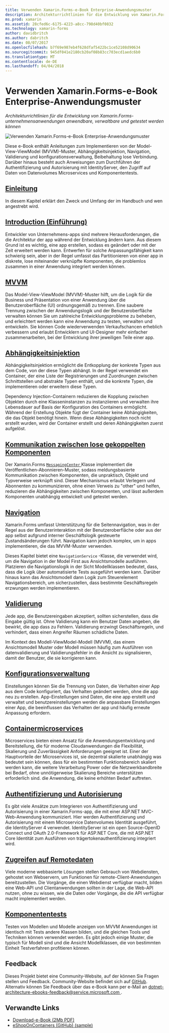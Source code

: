 ```yaml
---
title: Verwenden Xamarin.Forms-e-Book Enterprise-Anwendungsmuster
description: Architekturrichtlinien für die Entwicklung von Xamarin.Forms-unternehmensanwendungen anwendbare, verwaltbare und getestet werden können
ms.prod: xamarin
ms.assetid: 28cfed6c-6175-4223-a8cc-798d40bf0832
ms.technology: xamarin-forms
author: davidbritch
ms.author: dabritch
ms.date: 08/07/2017
ms.openlocfilehash: b7f69e987eb4f628dfaf5422bc1ce52108d90634
ms.sourcegitcommit: 945df041e2180cb20af08b83cc703ecd1aedc6b0
ms.translationtype: MT
ms.contentlocale: de-DE
ms.lasthandoff: 04/04/2018
---
```

# <a name="enterprise-application-patterns-using-xamarinforms-ebook"></a>Verwenden Xamarin.Forms-e-Book Enterprise-Anwendungsmuster

_Architekturrichtlinien für die Entwicklung von Xamarin.Forms-unternehmensanwendungen anwendbare, verwaltbare und getestet werden können_

![](images/cover-sml.png "Verwenden Xamarin.Forms-e-Book Enterprise-Anwendungsmuster")

Diese e-Book enthält Anleitungen zum Implementieren von der Model-View-ViewModel (MVVM)-Muster, Abhängigkeitsinjektion, Navigation, Validierung und konfigurationsverwaltung, Beibehaltung lose Verbindung. Darüber hinaus besteht auch Anweisungen zum Durchführen der Authentifizierung und Autorisierung mit IdentityServer, den Zugriff auf Daten von Datenvolumes Microservices und Komponententests.

## <a name="prefaceprefacemd"></a>[Einleitung](preface.md)

In diesem Kapitel erklärt den Zweck und Umfang der im Handbuch und wen angestrebt wird.

## <a name="introductionintroductionmd"></a>[Introduction (Einführung)](introduction.md)

Entwickler von Unternehmens-apps sind mehrere Herausforderungen, die die Architektur der app während der Entwicklung ändern kann. Aus diesem Grund ist es wichtig, eine app erstellen, sodass es geändert oder mit der Zeit erweitert werden kann. Entwerfen für solche Anpassungsfähigkeit kann schwierig sein, aber in der Regel umfasst das Partitionieren von einer app in diskrete, lose miteinander verknüpfte Komponenten, die problemlos zusammen in einer Anwendung integriert werden können.

## <a name="mvvmmvvmmd"></a>[MVVM](mvvm.md)

Das Model-View-ViewModel (MVVM)-Muster hilft, um die Logik für die Business und Präsentation von einer Anwendung über die Benutzeroberfläche (UI) ordnungsgemäß zu trennen. Eine saubere Trennung zwischen der Anwendungslogik und der Benutzeroberfläche verwalten können Sie um zahlreiche Entwicklungsprobleme zu beheben, und erleichtert werden kann eine Anwendung zu testen, verwalten und entwickeln. Sie können Code wiederverwenden Verkaufschancen erheblich verbessern und erlaubt Entwicklern und UI-Designer mehr einfacher zusammenarbeiten, bei der Entwicklung ihrer jeweiligen Teile einer app.

## <a name="dependency-injectiondependency-injectionmd"></a>[Abhängigkeitsinjektion](dependency-injection.md)

Abhängigkeitsinjektion ermöglicht die Entkopplung der konkrete Typen aus dem Code, von der diese Typen abhängt. In der Regel verwendet ein Container, der eine Liste der Registrierungen und Zuordnungen zwischen Schnittstellen und abstrakte Typen enthält, und die konkrete Typen, die implementieren oder erweitern diese Typen.

Dependency Injection-Containern reduzieren die Kopplung zwischen Objekten durch eine Klasseninstanzen zu instanziieren und verwalten ihre Lebensdauer auf Basis der Konfiguration des Containers ermöglicht. Während der Erstellung Objekte fügt der Container keine Abhängigkeiten, die das Objekt benötigt hinein. Wenn diese Abhängigkeiten noch nicht erstellt wurden, wird der Container erstellt und deren Abhängigkeiten zuerst aufgelöst.

## <a name="communicating-between-loosely-coupled-componentscommunicating-between-loosely-coupled-componentsmd"></a>[Kommunikation zwischen lose gekoppelten Komponenten](communicating-between-loosely-coupled-components.md)

Der Xamarin.Forms [ `MessagingCenter` ](https://developer.xamarin.com/api/type/Xamarin.Forms.MessagingCenter/) Klasse implementiert die Veröffentlichen-Abonnieren-Muster, sodass meldungsbasierte Kommunikation zwischen Komponenten, die unpraktisch, Objekt und Typverweise verknüpft sind. Dieser Mechanismus erlaubt Verlegern und Abonnenten zu kommunizieren, ohne einen Verweis zu "other" und helfen, reduzieren die Abhängigkeiten zwischen Komponenten, und lässt außerdem Komponenten unabhängig entwickelt und getestet werden.

## <a name="navigationnavigationmd"></a>[Navigation](navigation.md)

Xamarin.Forms umfasst Unterstützung für die Seitennavigation, was in der Regel aus der Benutzerinteraktion mit der Benutzeroberfläche oder aus der app selbst aufgrund interner Geschäftslogik gesteuerte Zustandsänderungen führt. Navigation kann jedoch komplex, um in apps implementieren, die das MVVM-Muster verwenden.

Dieses Kapitel bietet eine `NavigationService` -Klasse, die verwendet wird, um die Navigation in der Model First aus Ansichtsmodelle ausführen. Platzieren die Navigationslogik in der Sicht Modellklassen bedeutet, dass, dass die Logik über automatisierte Tests ausgeführt werden kann. Darüber hinaus kann das Ansichtsmodell dann Logik zum Steuerelement Navigationsbereich, um sicherzustellen, dass bestimmte Geschäftsregeln erzwungen werden implementieren.

## <a name="validationvalidationmd"></a>[Validierung](validation.md)

Jede app, die Benutzereingaben akzeptiert, sollten sicherstellen, dass die Eingabe gültig ist. Ohne Validierung kann ein Benutzer Daten angeben, die bewirkt, die app dass zu Fehlern. Validierung erzwingt Geschäftsregeln, und verhindert, dass einen Angreifer Räumen schädliche Daten.

Im Kontext des Modell-ViewModel-Modell (MVVM), das einem Ansichtsmodell Muster oder Modell müssen häufig zum Ausführen von datenvalidierung und Validierungsfehler in die Ansicht zu signalisieren, damit der Benutzer, die sie korrigieren kann.

## <a name="configuration-managementconfiguration-managementmd"></a>[Konfigurationsverwaltung](configuration-management.md)

Einstellungen können Sie die Trennung von Daten, die Verhalten einer App aus dem Code konfiguriert, das Verhalten geändert werden, ohne die app neu zu erstellen. App-Einstellungen sind Daten, die eine app erstellt und verwaltet und benutzereinstellungen werden die anpassbare Einstellungen einer App, die beeinflussen das Verhalten der app und häufig erneute Anpassung erfordern.

## <a name="containerized-microservicescontainerized-microservicesmd"></a>[Containermicroservices](containerized-microservices.md)

Microservices bieten einen Ansatz für die Anwendungsentwicklung und Bereitstellung, die für moderne Cloudanwendungen die Flexibilität, Skalierung und Zuverlässigkeit Anforderungen geeignet ist. Einer der Hauptvorteile der Microservices ist, sie dezentral skalierte unabhängig was bedeutet sein können, dass für ein bestimmten Funktionsbereich skaliert werden kann, die weitere Verarbeitung Power oder die Netzwerkbandbreite bei Bedarf, ohne unnötigerweise Skalierung Bereiche unterstützen erforderlich sind. die Anwendung, die keine erhöhten Bedarf auftreten.

## <a name="authentication-and-authorizationauthentication-and-authorizationmd"></a>[Authentifizierung und Autorisierung](authentication-and-authorization.md)

Es gibt viele Ansätze zum Integrieren von Authentifizierung und Autorisierung in einer Xamarin.Forms-app, die mit einer ASP.NET MVC-Web-Anwendung kommuniziert. Hier werden Authentifizierung und Autorisierung mit einem Microservice Datenvolumes Identität ausgeführt, die IdentityServer 4 verwendet. IdentityServer ist ein open Source-OpenID Connect und OAuth 2.0-Framework für ASP.NET Core, die mit ASP.NET Core Identität zum Ausführen von trägertokenauthentifizierung integriert wird.

## <a name="accessing-remote-dataaccessing-remote-datamd"></a>[Zugreifen auf Remotedaten](accessing-remote-data.md)

Viele moderne webbasierte Lösungen stellen Gebrauch von Webdiensten, gehostet von Webservern, um Funktionen für remote-Client-Anwendungen bereitzustellen. Die Vorgänge, die einen Webdienst verfügbar macht, bilden eine Web-API und Clientanwendungen sollten in der Lage, die Web-API nutzen, ohne zu wissen, wie die Daten oder Vorgänge, die die API verfügbar macht implementiert werden.

## <a name="unit-testingunit-testingmd"></a>[Komponententests](unit-testing.md)

Testen von Modellen und Modelle anzeigen von MVVM Anwendungen ist identisch mit Tests andere Klassen bilden, und die gleichen Tools und Techniken können verwendet werden. Es gibt jedoch einige Muster, die typisch für Modell sind und die Ansicht Modellklassen, die von bestimmten Einheit Testverfahren profitieren können.

## <a name="feedback"></a>Feedback

Dieses Projekt bietet eine Community-Website, auf der können Sie Fragen stellen und Feedback. Community-Website befindet sich auf [GitHub](https://github.com/dotnet-architecture/eShopOnContainers). Alternativ können Sie Feedback über das e-Book kann per e-Mail an [ dotnet-architecture-ebooks-feedback@service.microsoft.com ](mailto:dotnet-architecture-ebooks-feedback@service.microsoft.com).


## <a name="related-links"></a>Verwandte Links

- [Download-e-Book (2Mb PDF)](https://aka.ms/xamarinpatternsebook)
- [eShopOnContainers (GitHub) (sample)](https://github.com/dotnet-architecture/eShopOnContainers)
